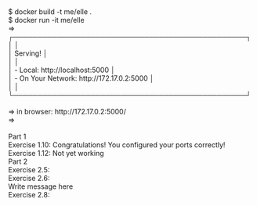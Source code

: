 <BR>
<BR>$ docker build -t me/elle .
<BR>$ docker run -it me/elle
<BR>=>
<BR>   ┌────────────────────────────────────────────────┐
<BR>   │                                                │
<BR>   │   Serving!                                     │
<BR>   │                                                │
<BR>   │   - Local:            http://localhost:5000    │
<BR>   │   - On Your Network:  http://172.17.0.2:5000   │
<BR>   │                                                │
<BR>   └────────────────────────────────────────────────┘
<BR>
<BR>=> in browser: http://172.17.0.2:5000/
<BR>=>
<BR>
<BR>Part 1
<BR>Exercise 1.10: Congratulations! You configured your ports correctly!
<BR>Exercise 1.12: Not yet working
<BR>Part 2
<BR>Exercise 2.5: 
<BR>Exercise 2.6:
<BR>Write message here
<BR>Exercise 2.8: 
<BR>